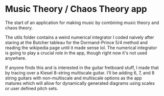 # Music Theory / Chaos Theory app

The start of an application for making music by combining music theory and chaos theory.

The utils folder contains a weird numerical integrator I coded naively after staring at the Butcher tableau for the Dormand-Prince 5/4 method and reading the wikipedia page until it made sense lol. The numerical integrator is going to play a crucial role in the app, though right now it's not used anywhere.

If anyone finds this and is interested in the guitar fretboard stuff, I made that by tracing over a Kiesel 8-string multiscale guitar. I'll be adding 6, 7, and 8 string guitars with non-multiscale and multiscale options as the app matures which will allow for dynamically generated diagrams using scales or user defined pitch sets.
